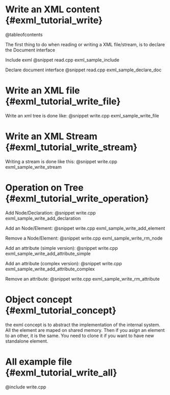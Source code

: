 Write an XML content                                {#exml_tutorial_write}
====================

@tableofcontents

The first thing to do when reading or writing a XML file/stream, is to declare the Document interface

Include exml
@snippet read.cpp exml_sample_include

Declare document interface
@snippet read.cpp exml_sample_declare_doc


Write an XML file                                  {#exml_tutorial_write_file}
=================

Write an xml tree is done like:
@snippet write.cpp exml_sample_write_file


Write an XML Stream                                {#exml_tutorial_write_stream}
===================

Writing a stream is done like this:
@snippet write.cpp exml_sample_write_stream

Operation on Tree                                  {#exml_tutorial_write_operation}
=================

Add Node/Declaration:
@snippet write.cpp exml_sample_write_add_declaration

Add an Node/Element:
@snippet write.cpp exml_sample_write_add_element

Remove a Node/Element:
@snippet write.cpp exml_sample_write_rm_node


Add an attribute (simple version):
@snippet write.cpp exml_sample_write_add_attribute_simple

Add an attribute (complex version):
@snippet write.cpp exml_sample_write_add_attribute_complex

Remove an attribute:
@snippet write.cpp exml_sample_write_rm_attribute

Object concept                                    {#exml_tutorial_concept}
==============

the exml concept is to abstract the implementation of the internal system. All the element are maped on shared memory.
Then if you asign an element to an other, it is the same. You need to clone it if you want to have new standalone element.


All example file                                  {#exml_tutorial_write_all}
================

@include write.cpp

